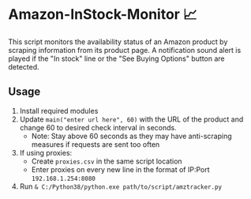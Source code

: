 # Amazon-InStock-Monitor 📈
This script monitors the availability status of an Amazon product by scraping information from its product page. A notification sound alert is played if the "In stock" line or the "See Buying Options" button are detected.

## Usage
1. Install required modules
2. Update `main("enter url here", 60)` with the URL of the product and change 60 to desired check interval in seconds. 
    - Note: Stay above 60 seconds as they may have anti-scraping measures if requests are sent too often
4. If using proxies:
    - Create `proxies.csv` in the same script location
    - Enter proxies on every new line in the format of IP:Port `192.168.1.254:8080`
5. Run `& C:/Python38/python.exe path/to/script/amztracker.py`
